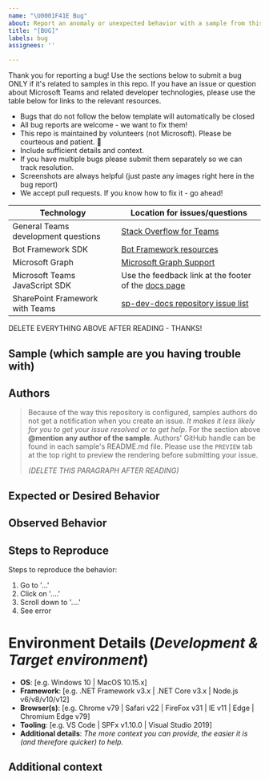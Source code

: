 ```yaml
---
name: "\U0001F41E Bug"
about: Report an anomaly or unexpected behavior with a sample from this repository.
title: "[BUG]"
labels: bug
assignees: ''

---
```


Thank you for reporting a bug! Use the sections below to submit a bug ONLY if it's related to samples in this repo. If you have an issue or question about Microsoft Teams and related developer technologies, please use the table below for links to the relevant resources.

- Bugs that do not follow the below template will automatically be closed
- All bug reports are welcome - we want to fix them!
- This repo is maintained by volunteers (not Microsoft). Please be courteous and patient. 🙂
- Include sufficient details and context.
- If you have multiple bugs please submit them separately so we can track resolution.
- Screenshots are always helpful (just paste any images right here in the bug report)
- We accept pull requests. If you know how to fix it - go ahead!

| Technology | Location for issues/questions |
| --- | --- |
| General Teams development questions | [Stack Overflow for Teams](https://appsource.microsoft.com/en-us/product/office/WA200000739) |
| Bot Framework SDK | [Bot Framework resources](https://docs.microsoft.com/en-us/azure/bot-service/bot-service-resources-links-help?view=azure-bot-service-4.0) |
| Microsoft Graph | [Microsoft Graph Support](https://developer.microsoft.com/en-us/graph/support)  |
| Microsoft Teams JavaScript SDK | Use the feedback link at the footer of the [docs page](https://docs.microsoft.com/en-us/javascript/api/overview/msteams-client?view=msteams-client-js-latest) |
| SharePoint Framework with Teams | [sp-dev-docs repository issue list](https://github.com/SharePoint/sp-dev-docs/issues) |

DELETE EVERYTHING ABOVE AFTER READING - THANKS!

## Sample (which sample are you having trouble with)

## Authors

> Because of the way this repository is configured, samples authors do not get a notification when you create an issue. *It makes it less likely for you to get your issue resolved or to get help*. For the section above **@mention any author of the sample**. Authors' GitHub handle can be found in each sample's README.md file. Please use the `PREVIEW` tab at the top right to preview the rendering before submitting your issue.
> 
> _(DELETE THIS PARAGRAPH AFTER READING)_

## Expected or Desired Behavior


## Observed Behavior


## Steps to Reproduce

Steps to reproduce the behavior:
1. Go to '...'
2. Click on '....'
3. Scroll down to '....'
4. See error

# Environment Details (*Development & Target environment*)

- **OS**: [e.g. Windows 10 | MacOS 10.15.x]
- **Framework**: [e.g. .NET Framework v3.x | .NET Core v3.x | Node.js v6/v8/v10/v12]
- **Browser(s)**: [e.g. Chrome v79 | Safari v22 | FireFox v31 | IE v11 | Edge | Chromium Edge v79]
- **Tooling**: [e.g. VS Code | SPFx v1.10.0 | Visual Studio 2019]
- **Additional details**: *The more context you can provide, the easier it is (and therefore quicker) to help.*

## Additional context
